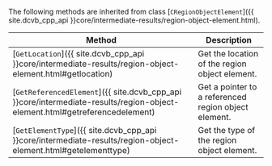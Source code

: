 
The following methods are inherited from class [`CRegionObjectElement`]({{ site.dcvb_cpp_api }}core/intermediate-results/region-object-element.html).

| Method | Description |
|--------|-------------|
| [`GetLocation`]({{ site.dcvb_cpp_api }}core/intermediate-results/region-object-element.html#getlocation) | Get the location of the region object element. |
| [`GetReferencedElement`]({{ site.dcvb_cpp_api }}core/intermediate-results/region-object-element.html#getreferencedelement) | Get a pointer to a referenced region object element. |
| [`GetElementType`]({{ site.dcvb_cpp_api }}core/intermediate-results/region-object-element.html#getelementtype) | Get the type of the region object element. |

